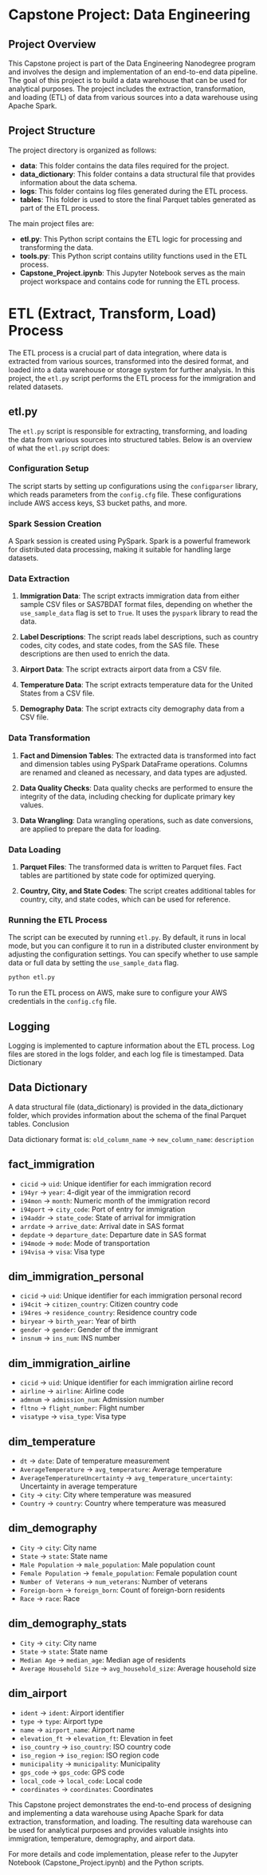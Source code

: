 # Capstone Project: Data Engineering

## Project Overview

This Capstone project is part of the Data Engineering Nanodegree program and involves the design and implementation of an end-to-end data pipeline. The goal of this project is to build a data warehouse that can be used for analytical purposes. The project includes the extraction, transformation, and loading (ETL) of data from various sources into a data warehouse using Apache Spark.

## Project Structure

The project directory is organized as follows:

- **data**: This folder contains the data files required for the project.
- **data_dictionary**: This folder contains a data structural file that provides information about the data schema.
- **logs**: This folder contains log files generated during the ETL process.
- **tables**: This folder is used to store the final Parquet tables generated as part of the ETL process.

The main project files are:

- **etl.py**: This Python script contains the ETL logic for processing and transforming the data.
- **tools.py**: This Python script contains utility functions used in the ETL process.
- **Capstone_Project.ipynb**: This Jupyter Notebook serves as the main project workspace and contains code for running the ETL process.

# ETL (Extract, Transform, Load) Process

The ETL process is a crucial part of data integration, where data is extracted from various sources, transformed into the desired format, and loaded into a data warehouse or storage system for further analysis. In this project, the `etl.py` script performs the ETL process for the immigration and related datasets.

## etl.py

The `etl.py` script is responsible for extracting, transforming, and loading the data from various sources into structured tables. Below is an overview of what the `etl.py` script does:

### Configuration Setup

The script starts by setting up configurations using the `configparser` library, which reads parameters from the `config.cfg` file. These configurations include AWS access keys, S3 bucket paths, and more.

### Spark Session Creation

A Spark session is created using PySpark. Spark is a powerful framework for distributed data processing, making it suitable for handling large datasets.

### Data Extraction

1. **Immigration Data**: The script extracts immigration data from either sample CSV files or SAS7BDAT format files, depending on whether the `use_sample_data` flag is set to `True`. It uses the `pyspark` library to read the data.

2. **Label Descriptions**: The script reads label descriptions, such as country codes, city codes, and state codes, from the SAS file. These descriptions are then used to enrich the data.

3. **Airport Data**: The script extracts airport data from a CSV file.

4. **Temperature Data**: The script extracts temperature data for the United States from a CSV file.

5. **Demography Data**: The script extracts city demography data from a CSV file.

### Data Transformation

1. **Fact and Dimension Tables**: The extracted data is transformed into fact and dimension tables using PySpark DataFrame operations. Columns are renamed and cleaned as necessary, and data types are adjusted.

2. **Data Quality Checks**: Data quality checks are performed to ensure the integrity of the data, including checking for duplicate primary key values.

3. **Data Wrangling**: Data wrangling operations, such as date conversions, are applied to prepare the data for loading.

### Data Loading

1. **Parquet Files**: The transformed data is written to Parquet files. Fact tables are partitioned by state code for optimized querying.

2. **Country, City, and State Codes**: The script creates additional tables for country, city, and state codes, which can be used for reference.

### Running the ETL Process

The script can be executed by running `etl.py`. By default, it runs in local mode, but you can configure it to run in a distributed cluster environment by adjusting the configuration settings.
You can specify whether to use sample data or full data by setting the `use_sample_data` flag.

```bash
python etl.py
```

To run the ETL process on AWS, make sure to configure your AWS credentials in the `config.cfg` file.

## Logging

Logging is implemented to capture information about the ETL process. Log files are stored in the logs folder, and each log file is timestamped.
Data Dictionary



## Data Dictionary
A data structural file (data_dictionary) is provided in the data_dictionary folder, which provides information about the schema of the final Parquet tables.
Conclusion

Data dictionary format is:
`old_column_name` -> `new_column_name`: `description`

## fact_immigration

- `cicid` -> `uid`: Unique identifier for each immigration record
- `i94yr` -> `year`: 4-digit year of the immigration record
- `i94mon` -> `month`: Numeric month of the immigration record
- `i94port` -> `city_code`: Port of entry for immigration
- `i94addr` -> `state_code`: State of arrival for immigration
- `arrdate` -> `arrive_date`: Arrival date in SAS format
- `depdate` -> `departure_date`: Departure date in SAS format
- `i94mode` -> `mode`: Mode of transportation
- `i94visa` -> `visa`: Visa type

## dim_immigration_personal

- `cicid` -> `uid`: Unique identifier for each immigration personal record
- `i94cit` -> `citizen_country`: Citizen country code
- `i94res` -> `residence_country`: Residence country code
- `biryear` -> `birth_year`: Year of birth
- `gender` -> `gender`: Gender of the immigrant
- `insnum` -> `ins_num`: INS number

## dim_immigration_airline

- `cicid` -> `uid`: Unique identifier for each immigration airline record
- `airline` -> `airline`: Airline code
- `admnum` -> `admission_num`: Admission number
- `fltno` -> `flight_number`: Flight number
- `visatype` -> `visa_type`: Visa type

## dim_temperature

- `dt` -> `date`: Date of temperature measurement
- `AverageTemperature` -> `avg_temperature`: Average temperature
- `AverageTemperatureUncertainty` -> `avg_temperature_uncertainty`: Uncertainty in average temperature
- `City` -> `city`: City where temperature was measured
- `Country` -> `country`: Country where temperature was measured

## dim_demography

- `City` -> `city`: City name
- `State` -> `state`: State name
- `Male Population` -> `male_population`: Male population count
- `Female Population` -> `female_population`: Female population count
- `Number of Veterans` -> `num_veterans`: Number of veterans
- `Foreign-born` -> `foreign_born`: Count of foreign-born residents
- `Race` -> `race`: Race

## dim_demography_stats

- `City` -> `city`: City name
- `State` -> `state`: State name
- `Median Age` -> `median_age`: Median age of residents
- `Average Household Size` -> `avg_household_size`: Average household size

## dim_airport

- `ident` -> `ident`: Airport identifier
- `type` -> `type`: Airport type
- `name` -> `airport_name`: Airport name
- `elevation_ft` -> `elevation_ft`: Elevation in feet
- `iso_country` -> `iso_country`: ISO country code
- `iso_region` -> `iso_region`: ISO region code
- `municipality` -> `municipality`: Municipality
- `gps_code` -> `gps_code`: GPS code
- `local_code` -> `local_code`: Local code
- `coordinates` -> `coordinates`: Coordinates

This Capstone project demonstrates the end-to-end process of designing and implementing a data warehouse using Apache Spark for data extraction, transformation, and loading. The resulting data warehouse can be used for analytical purposes and provides valuable insights into immigration, temperature, demography, and airport data.

For more details and code implementation, please refer to the Jupyter Notebook (Capstone_Project.ipynb) and the Python scripts.
